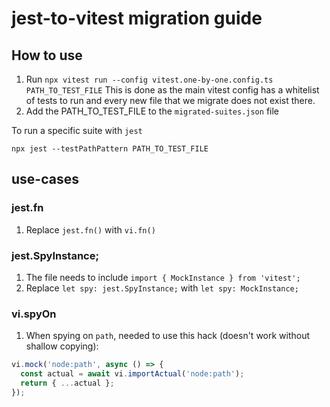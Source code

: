 # jest-to-vitest migration guide

## How to use

1. Run `npx vitest run --config vitest.one-by-one.config.ts PATH_TO_TEST_FILE`
   This is done as the main vitest config has a whitelist of tests to run and every new file that we migrate does not exist there.
2. Add the PATH_TO_TEST_FILE to the `migrated-suites.json` file

To run a specific suite with `jest`

```
npx jest --testPathPattern PATH_TO_TEST_FILE
```

## use-cases

### jest.fn

1. Replace `jest.fn()` with `vi.fn()`

### jest.SpyInstance;

1. The file needs to include `import { MockInstance } from 'vitest';`
2. Replace `let spy: jest.SpyInstance;` with `let spy: MockInstance;`

### vi.spyOn

1. When spying on `path`, needed to use this hack (doesn't work without shallow copying):

```js
vi.mock('node:path', async () => {
  const actual = await vi.importActual('node:path');
  return { ...actual };
});
```
